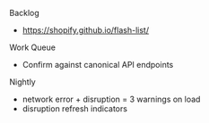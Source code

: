 Backlog
* https://shopify.github.io/flash-list/

Work Queue
* Confirm against canonical API endpoints

Nightly
* network error + disruption = 3 warnings on load
* disruption refresh indicators
